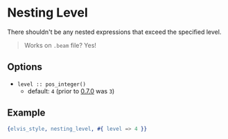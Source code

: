 # Nesting Level

There shouldn't be any nested expressions that exceed the specified level.

> Works on `.beam` file? Yes!

## Options

- `level :: pos_integer()`
  - default: `4` (prior to [0.7.0](https://github.com/inaka/elvis_core/releases/tag/0.7.0) was `3`)

## Example

```erlang
{elvis_style, nesting_level, #{ level => 4 }}
```
